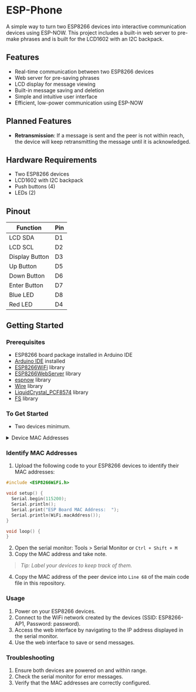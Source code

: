 # ESP-Phone

A simple way to turn two ESP8266 devices into interactive communication devices using ESP-NOW. This project includes a built-in web server to pre-make phrases and is built for the LCD1602 with an I2C backpack.

## Features
- Real-time communication between two ESP8266 devices
- Web server for pre-saving phrases
- LCD display for message viewing
- Built-in message saving and deletion
- Simple and intuitive user interface
- Efficient, low-power communication using ESP-NOW

## Planned Features
- **Retransmission**: If a message is sent and the peer is not within reach, the device will keep retransmitting the message until it is acknowledged.

## Hardware Requirements
- Two ESP8266 devices
- LCD1602 with I2C backpack
- Push buttons (4)
- LEDs (2)

## Pinout
| Function         | Pin          |
|------------------|--------------|
| LCD SDA          | D1           |
| LCD SCL          | D2           |
| Display Button   | D3           |
| Up Button        | D5           |
| Down Button      | D6           |
| Enter Button     | D7           |
| Blue LED         | D8           |
| Red LED          | D4           |

## Getting Started

### Prerequisites
- ESP8266 board package installed in Arduino IDE
- [Arduino IDE](https://www.arduino.cc/en/software) installed
- [ESP8266WiFi](https://github.com/esp8266/Arduino/tree/master/libraries/ESP8266WiFi) library
- [ESP8266WebServer](https://github.com/esp8266/Arduino/tree/master/libraries/ESP8266WebServer) library
- [espnow](https://github.com/HarringayMakerSpace/ESP-Now) library
- [Wire](https://www.arduino.cc/en/Reference/Wire) library
- [LiquidCrystal_PCF8574](https://github.com/mathertel/LiquidCrystal_PCF8574) library
- [FS](https://github.com/esp8266/Arduino/tree/master/libraries/FS) library

### To Get Started
- Two devices minimum.

<details>
  <summary>Device MAC Addresses</summary>
1: 0xA0, 0x20, 0xA6, 0x1A, 0xA3, 0x13 (AP1 TARGET MAC)

2: 0x8C, 0xCE, 0x4E, 0xCB, 0x0A, 0xF0 (AP2 TARGET MAC)
</details>

### Identify MAC Addresses
1. Upload the following code to your ESP8266 devices to identify their MAC addresses:
  ```cpp
  #include <ESP8266WiFi.h>

  void setup() {
    Serial.begin(115200);
    Serial.println();
    Serial.print("ESP Board MAC Address:  ");
    Serial.println(WiFi.macAddress());
  }

  void loop() {
  }
  ```
2. Open the serial monitor: Tools > Serial Monitor or `Ctrl + Shift + M`
3. Copy the MAC address and take note. 
  > _Tip: Label your devices to keep track of them._
4. Copy the MAC address of the peer device into `Line 68` of the main code file in this repository.
### Usage
1. Power on your ESP8266 devices.
2. Connect to the WiFi network created by the devices (SSID: ESP8266-AP1, Password: password).
3. Access the web interface by navigating to the IP address displayed in the serial monitor.
4. Use the web interface to save or send messages.
### Troubleshooting
1. Ensure both devices are powered on and within range.
2. Check the serial monitor for error messages.
3. Verify that the MAC addresses are correctly configured.

   



